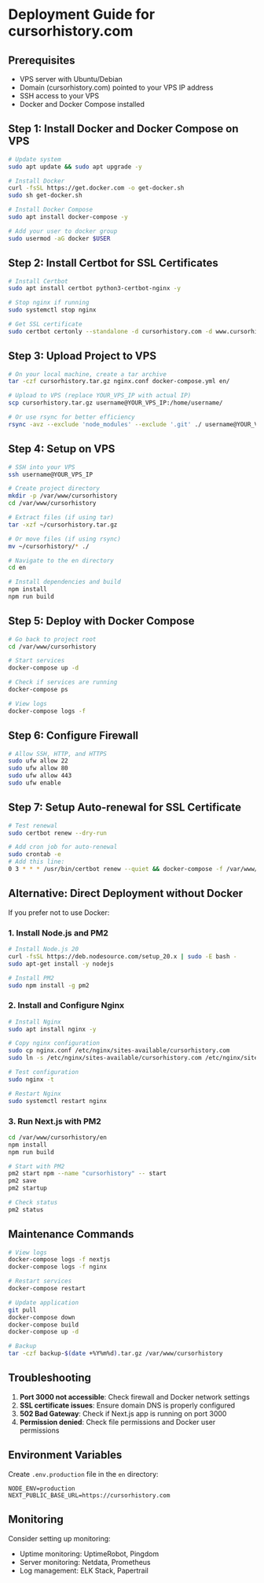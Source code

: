 # Deployment Guide for cursorhistory.com

## Prerequisites
- VPS server with Ubuntu/Debian
- Domain (cursorhistory.com) pointed to your VPS IP address
- SSH access to your VPS
- Docker and Docker Compose installed

## Step 1: Install Docker and Docker Compose on VPS

```bash
# Update system
sudo apt update && sudo apt upgrade -y

# Install Docker
curl -fsSL https://get.docker.com -o get-docker.sh
sudo sh get-docker.sh

# Install Docker Compose
sudo apt install docker-compose -y

# Add your user to docker group
sudo usermod -aG docker $USER
```

## Step 2: Install Certbot for SSL Certificates

```bash
# Install Certbot
sudo apt install certbot python3-certbot-nginx -y

# Stop nginx if running
sudo systemctl stop nginx

# Get SSL certificate
sudo certbot certonly --standalone -d cursorhistory.com -d www.cursorhistory.com
```

## Step 3: Upload Project to VPS

```bash
# On your local machine, create a tar archive
tar -czf cursorhistory.tar.gz nginx.conf docker-compose.yml en/

# Upload to VPS (replace YOUR_VPS_IP with actual IP)
scp cursorhistory.tar.gz username@YOUR_VPS_IP:/home/username/

# Or use rsync for better efficiency
rsync -avz --exclude 'node_modules' --exclude '.git' ./ username@YOUR_VPS_IP:/home/username/cursorhistory/
```

## Step 4: Setup on VPS

```bash
# SSH into your VPS
ssh username@YOUR_VPS_IP

# Create project directory
mkdir -p /var/www/cursorhistory
cd /var/www/cursorhistory

# Extract files (if using tar)
tar -xzf ~/cursorhistory.tar.gz

# Or move files (if using rsync)
mv ~/cursorhistory/* ./

# Navigate to the en directory
cd en

# Install dependencies and build
npm install
npm run build
```

## Step 5: Deploy with Docker Compose

```bash
# Go back to project root
cd /var/www/cursorhistory

# Start services
docker-compose up -d

# Check if services are running
docker-compose ps

# View logs
docker-compose logs -f
```

## Step 6: Configure Firewall

```bash
# Allow SSH, HTTP, and HTTPS
sudo ufw allow 22
sudo ufw allow 80
sudo ufw allow 443
sudo ufw enable
```

## Step 7: Setup Auto-renewal for SSL Certificate

```bash
# Test renewal
sudo certbot renew --dry-run

# Add cron job for auto-renewal
sudo crontab -e
# Add this line:
0 3 * * * /usr/bin/certbot renew --quiet && docker-compose -f /var/www/cursorhistory/docker-compose.yml restart nginx
```

## Alternative: Direct Deployment without Docker

If you prefer not to use Docker:

### 1. Install Node.js and PM2

```bash
# Install Node.js 20
curl -fsSL https://deb.nodesource.com/setup_20.x | sudo -E bash -
sudo apt-get install -y nodejs

# Install PM2
sudo npm install -g pm2
```

### 2. Install and Configure Nginx

```bash
# Install Nginx
sudo apt install nginx -y

# Copy nginx configuration
sudo cp nginx.conf /etc/nginx/sites-available/cursorhistory.com
sudo ln -s /etc/nginx/sites-available/cursorhistory.com /etc/nginx/sites-enabled/

# Test configuration
sudo nginx -t

# Restart Nginx
sudo systemctl restart nginx
```

### 3. Run Next.js with PM2

```bash
cd /var/www/cursorhistory/en
npm install
npm run build

# Start with PM2
pm2 start npm --name "cursorhistory" -- start
pm2 save
pm2 startup

# Check status
pm2 status
```

## Maintenance Commands

```bash
# View logs
docker-compose logs -f nextjs
docker-compose logs -f nginx

# Restart services
docker-compose restart

# Update application
git pull
docker-compose down
docker-compose build
docker-compose up -d

# Backup
tar -czf backup-$(date +%Y%m%d).tar.gz /var/www/cursorhistory
```

## Troubleshooting

1. **Port 3000 not accessible**: Check firewall and Docker network settings
2. **SSL certificate issues**: Ensure domain DNS is properly configured
3. **502 Bad Gateway**: Check if Next.js app is running on port 3000
4. **Permission denied**: Check file permissions and Docker user permissions

## Environment Variables

Create `.env.production` file in the `en` directory:

```env
NODE_ENV=production
NEXT_PUBLIC_BASE_URL=https://cursorhistory.com
```

## Monitoring

Consider setting up monitoring:
- Uptime monitoring: UptimeRobot, Pingdom
- Server monitoring: Netdata, Prometheus
- Log management: ELK Stack, Papertrail